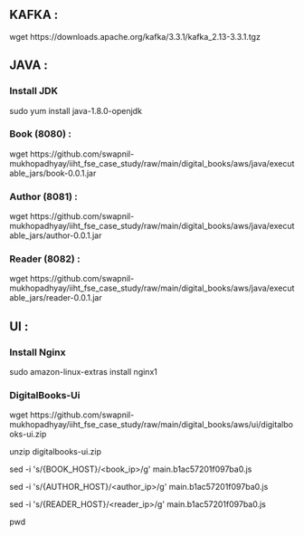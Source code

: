 <h2>KAFKA :</h2>
wget https://downloads.apache.org/kafka/3.3.1/kafka_2.13-3.3.1.tgz

<h2>JAVA :</h2>

<h3>Install JDK</h3>
sudo yum install java-1.8.0-openjdk

<h3>Book (8080) :</h3>
wget https://github.com/swapnil-mukhopadhyay/iiht_fse_case_study/raw/main/digital_books/aws/java/executable_jars/book-0.0.1.jar

<h3>Author (8081) :</h3>
wget https://github.com/swapnil-mukhopadhyay/iiht_fse_case_study/raw/main/digital_books/aws/java/executable_jars/author-0.0.1.jar

<h3>Reader (8082) :</h3>
wget https://github.com/swapnil-mukhopadhyay/iiht_fse_case_study/raw/main/digital_books/aws/java/executable_jars/reader-0.0.1.jar

<h2>UI :</h2>

<h3>Install Nginx</h3>
sudo amazon-linux-extras install nginx1

<h3>DigitalBooks-Ui</h3>
wget https://github.com/swapnil-mukhopadhyay/iiht_fse_case_study/raw/main/digital_books/aws/ui/digitalbooks-ui.zip

unzip digitalbooks-ui.zip

sed -i 's/{BOOK_HOST}/<book_ip>/g' main.b1ac57201f097ba0.js

sed -i 's/{AUTHOR_HOST}/<author_ip>/g' main.b1ac57201f097ba0.js

sed -i 's/{READER_HOST}/<reader_ip>/g' main.b1ac57201f097ba0.js

pwd
